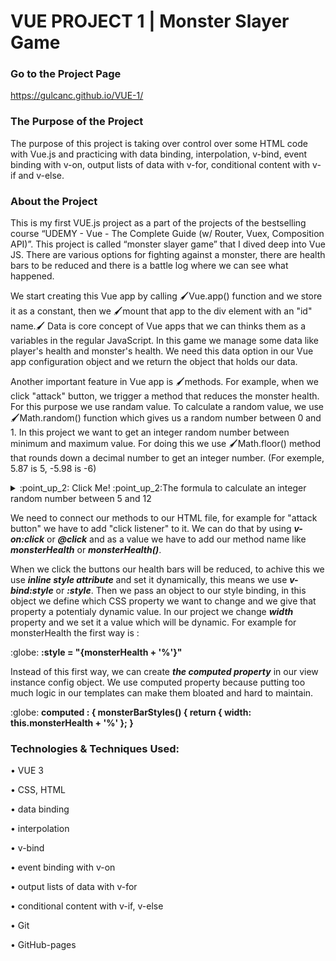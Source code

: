 # VUE PROJECT 1 | Monster Slayer Game

### Go to the Project Page
https://gulcanc.github.io/VUE-1/

### The Purpose of the Project

The purpose of this project is taking over control over some HTML code with Vue.js and practicing with data binding, interpolation, v-bind, event binding with v-on, output lists of data with v-for, conditional content with v-if and v-else.

### About the Project
This is my first VUE.js project as a part of the projects of the bestselling course “UDEMY - Vue - The Complete Guide (w/ Router, Vuex, Composition API)”. 
This project is called “monster slayer game” that I dived deep into Vue JS. 
There are various options for fighting against a monster, there are health bars to be reduced and there is a battle log where we can see what happened. 

We start creating this Vue app by calling 🖌️Vue.app() function and we store it as a constant, then we 🖌️mount that app to the div element with an "id" name.🖌️ Data is core concept of Vue apps that we can thinks them as a variables in the regular JavaScript. In this game we manage some data like player's health and monster's health. We need this data option in our Vue app configuration object and we return the object that holds our data. 

Another important feature in Vue app is 🖌️methods. For example, when we click "attack" button, we trigger a method that reduces the monster health. For this purpose we use randam value. To calculate a random value, we use🖌️Math.random() function which gives us a random number between 0 and 1. In this project we want to get an integer random number between minimum and maximum value. For doing this we use 🖌️Math.floor() method that rounds down a decimal number to get an integer number. (For exemple, 5.87 is 5, -5.98 is -6)

<details><summary> 	:point_up_2: Click Me! :point_up_2:The formula to calculate an integer random number between 5 and 12</summary>
  
Math.floor(Math.random() * (12 - 5)) + 5;
  
</details>

We need to connect our methods to our HTML file, for example for "attack button" we have to add "click listener" to it. We can do that by using ***v-on:click*** or ***@click*** and as a value we have to add our method name like ***monsterHealth*** or ***monsterHealth()***.

When we click the buttons our health bars will be reduced, to achive this we use ***inline style attribute*** and set it dynamically, this means we use ***v-bind:style*** or ***:style***. Then we pass an object to our style binding, in this object we define which CSS property we want to change and we give that property a potentialy dynamic value. In our project we change ***width*** property and we set it a value which will be dynamic. For example for monsterHealth the first way is :

:globe: **:style = "{monsterHealth + '%'}"**

Instead of this first way, we can create ***the computed property*** in our view instance config object. We use computed property because putting too much logic in our templates can make them bloated and hard to maintain.

:globe: **computed : { monsterBarStyles() {
  return { width: this.monsterHealth + '%' }; }**

### Technologies & Techniques Used:
•	VUE 3

•	CSS, HTML

•	data binding

•	interpolation

•	v-bind

•	event binding with v-on

•	output lists of data with v-for

•	conditional content with v-if, v-else

•	Git

•	GitHub-pages

